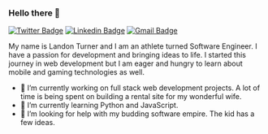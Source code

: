 ### Hello there 👋
[![Twitter Badge](https://img.shields.io/twitter/url?style=social&url=https%3A%2F%2Ftwitter.com%2Fel_tee_78)](https://twitter.com/el_tee_78) [![Linkedin Badge](https://img.shields.io/badge/LinkedIn-Profile-blue)](https://www.linkedin.com/in/landodev/) 
[![Gmail Badge](https://img.shields.io/badge/Gmail-address-green)](mailto:landonlewisturner@gmail.com)

My name is Landon Turner and I am an athlete turned Software Engineer. I have a passion for development and bringing ideas to life. I started this journey in web development but I am eager and hungry to learn about mobile and gaming technologies as well. 

- 🔭 I’m currently working on full stack web development projects. A lot of time is being spent on building a rental site for my wonderful wife.
- 🌱 I’m currently learning Python and JavaScript.
- 🤔 I’m looking for help with my budding software empire. The kid has a few ideas.


